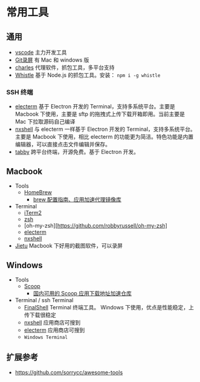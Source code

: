 # 常用工具

## 通用

- [vscode](https://code.visualstudio.com) 主力开发工具
- [Git录屏](https://www.cockos.com/licecap) 有 Mac 和 windows 版
- [charles](https://www.charlesproxy.com) 代理软件，抓包工具，多平台支持
- [Whistle](https://wproxy.org/whistle/) 基于 Node.js 的抓包工具。安装： `npm i -g whistle`

### SSH 终端

- [electerm](https://electerm.github.io/electerm) 基于 Electron 开发的 Terminal，支持多系统平台。主要是 Macbook 下使用，主要是 sftp 的拖拽式上传下载开箱即用。当前主要是 Mac 下拉取源码自己编译
- [nxshell](https://github.com/nxshell/nxshell) 与 electerm 一样基于 Electron 开发的 Terminal，支持多系统平台。主要是 Macbook 下使用，相比 electerm 的功能更为简洁。特色功能是内置编辑器，可以直接点击文件编辑并保存。
- [tabby](https://github.com/Eugeny/tabby/releases/) 跨平台终端，开源免费。基于 Electron 开发。


## Macbook

- Tools
  - [HomeBrew](https://brew.sh)
    - [brew 配置指南、应用加速代理镜像库](https://github.com/lzwme/homebrew-cn)
- Terminal
  - [iTerm2](https://www.iterm2.com)
  - [zsh](https://en.wikipedia.org/wiki/Z_shell)
  - [oh-my-zsh][https://github.com/robbyrussell/oh-my-zsh]
  - [electerm](https://electerm.github.io/electerm)
  - [nxshell](https://github.com/nxshell/nxshell)
- [Jietu](https://jietu.qq.com) Macbook 下好用的截图软件，可以录屏

## Windows

- Tools
  - [Scoop](https://scoop.sh)
    - [国内可用的 Scoop 应用下载地址加速仓库](https://github.com/lzwme/scoop-proxy-cn)
- Terminal / ssh Terminal
  - [FinalShell](https://www.hostbuf.com) Terminal 终端工具。 Windows 下使用，优点是性能稳定，上传下载很稳定
  - [nxshell](https://github.com/nxshell/nxshell) 应用商店可搜到
  - [electerm](https://electerm.github.io/electerm)  应用商店可搜到
  - `Windows Terminal`

## 扩展参考

- https://github.com/sorrycc/awesome-tools
